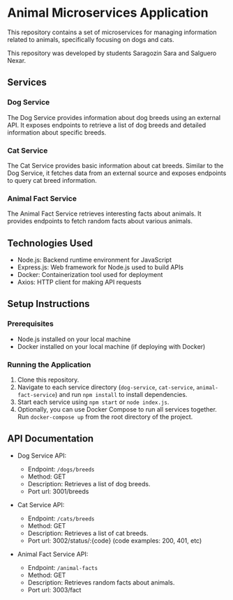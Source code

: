 # Animal Microservices Application

This repository contains a set of microservices for managing information related to animals, specifically focusing on dogs and cats.

This repository was developed by students Saragozin Sara and Salguero Nexar.

## Services

### Dog Service

The Dog Service provides information about dog breeds using an external API. It exposes endpoints to retrieve a list of dog breeds and detailed information about specific breeds.

### Cat Service

The Cat Service provides basic information about cat breeds. Similar to the Dog Service, it fetches data from an external source and exposes endpoints to query cat breed information.

### Animal Fact Service

The Animal Fact Service retrieves interesting facts about animals. It provides endpoints to fetch random facts about various animals.

## Technologies Used

- Node.js: Backend runtime environment for JavaScript
- Express.js: Web framework for Node.js used to build APIs
- Docker: Containerization tool used for deployment
- Axios: HTTP client for making API requests

## Setup Instructions

### Prerequisites

- Node.js installed on your local machine
- Docker installed on your local machine (if deploying with Docker)

### Running the Application

1. Clone this repository.
2. Navigate to each service directory (`dog-service`, `cat-service`, `animal-fact-service`) and run `npm install` to install dependencies.
3. Start each service using `npm start` or `node index.js`.
4. Optionally, you can use Docker Compose to run all services together. Run `docker-compose up` from the root directory of the project.

## API Documentation

- Dog Service API:
  - Endpoint: `/dogs/breeds`
  - Method: GET
  - Description: Retrieves a list of dog breeds.
  - Port url: 3001/breeds

- Cat Service API:
  - Endpoint: `/cats/breeds`
  - Method: GET
  - Description: Retrieves a list of cat breeds.
  - Port url: 3002/status/:{code} (code examples: 200, 401, etc) 

- Animal Fact Service API:
  - Endpoint: `/animal-facts`
  - Method: GET
  - Description: Retrieves random facts about animals.
  - Port url: 3003/fact

